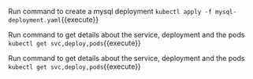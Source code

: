 Run command to create a mysql deployment
`kubectl apply -f mysql-deployment.yaml`{{execute}}


Run command to get details about the service, deployment and the pods
`kubectl get svc,deploy,pods`{{execute}}


Run command to get details about the service, deployment and the pods
`kubectl get svc,deploy,pods`{{execute}}
